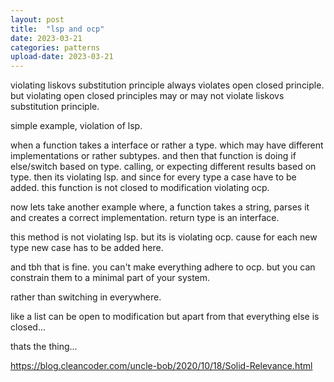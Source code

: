 ```yaml
---
layout: post
title:  "lsp and ocp"
date: 2023-03-21
categories: patterns
upload-date: 2023-03-21
---
```


violating liskovs substitution principle always violates open closed principle.
but violating open closed principles may or may not violate liskovs substitution principle.

simple example,
violation of lsp.

when a function takes a interface or rather a type. which may have different implementations or rather subtypes.
and then that function is doing if else/switch based on type.
calling, or expecting different results based on type. then its violating lsp. and since for every type a case have to be added. this function is not closed to modification violating ocp.

now lets take another example where, 
a function takes a string, parses it and creates a correct implementation.
return type is an interface.

this method is not violating lsp.
but its is violating ocp.
cause for each new type new case has to be added here.

and tbh that is fine.
you can't make everything adhere to ocp.
but you can constrain them to a minimal part of your system.

rather than switching in everywhere.

like a list can be open to modification but apart from that everything else is closed...

thats the thing...

https://blog.cleancoder.com/uncle-bob/2020/10/18/Solid-Relevance.html


